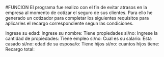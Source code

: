 #FUNCION
El programa fue realizo con el fin de evitar atrasos en la empresa al momento de cotizar el seguro de sus clientes. Para ello he generado un cotizador para completar los  siguientes requisitos para aplicarles el recargo correspondiente segun las condiciones.

Ingrese su edad: 
Ingrese su nombre: 
Tiene propiedades si/no: 
Ingrese la cantidad de propiedades: 
Tiene empleo si/no:
Cual es su salario: 
Esta casado si/no: 
edad de su esposa/o:
Tiene hijos si/no:
cuantos hijos tiene:
Recargo total:
